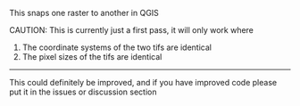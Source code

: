 This snaps one raster to another in QGIS

CAUTION: This is currently just a first pass, it will only work where
1. The coordinate systems of the two tifs are identical
2. The pixel sizes of the tifs are identical

________________________________________

This could definitely be improved, and if you have improved code please put it in the issues or discussion section
